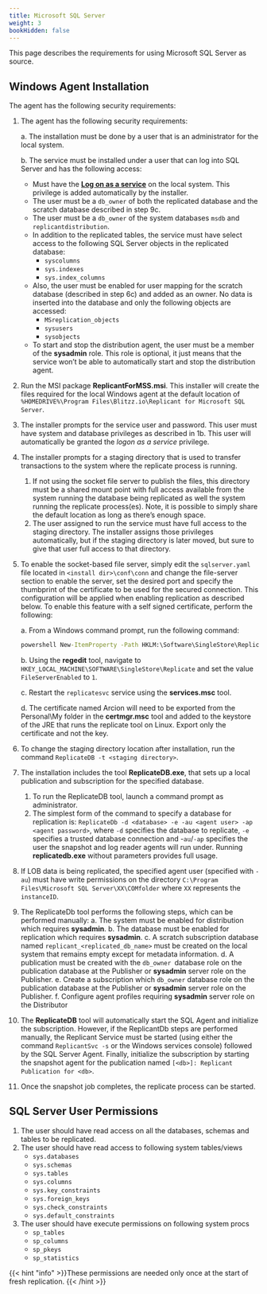 ```yaml
---
title: Microsoft SQL Server
weight: 3
bookHidden: false 
---
```


This page describes the requirements for using Microsoft SQL Server as source.

## Windows Agent Installation

The agent has the following security requirements:

1. The agent has the following security requirements:

   a. The installation must be done by a user that is an administrator for the local system.

   b. The service must be installed under a user that can log into SQL Server and has the following access:
      - Must have the [**Log on as a service**](https://docs.microsoft.com/en-us/windows/security/threat-protection/security-policy-settings/log-on-as-a-service) on the local system. This privilege is added automatically by the installer.
      - The user must be a `db_owner` of both the replicated database and the scratch database described in step 9c. 
      - The user must be a `db_owner` of the system databases `msdb` and `replicantdistribution`.
      - In addition to the replicated tables, the service must have select access to the following SQL Server objects in the replicated database:
         - `syscolumns`
         - `sys.indexes`
         - `sys.index_columns`
      - Also, the user must be enabled for user mapping for the scratch database (described in step 6c) and added as an owner. No data is inserted into the database and only the following objects are accessed:
         - `MSreplication_objects`
         - `sysusers`
         - `sysobjects`
      - To start and stop the distribution agent, the user must be a member of the  **sysadmin** role. This role is optional, it just means that the service won’t be able to automatically start and stop the distribution agent.
2.  Run the MSI package **ReplicantForMSS.msi**. This installer will create the files required for the local Windows agent at the default location of `%HOMEDRIVE%\Program Files\Blitzz.io\Replicant for Microsoft SQL Server`.
3. The installer prompts for the service user and password. This user must have system and database privileges as described in 1b. This user will automatically be granted the *logon as a service* privilege.
4. The installer prompts for a staging directory that is used to transfer transactions to the system where the replicate process is running. 
   1. If not using the socket file server to publish the files, this directory must be a shared mount point with full access available from the system running the database being replicated as well the system running the replicate process(es). Note, it is possible to simply share the default location as long as there’s enough space.
   2. The user assigned to run the service must have full access to the staging directory. The installer assigns those privileges automatically, but if the staging directory is later moved, but sure to give that user full access to that directory.
5. To enable the socket-based file server, simply edit the `sqlserver.yaml` file located in `<install dir>\conf\conn` and change the file-server section to enable the server, set the desired port and specify the thumbprint of the certificate to be used for the secured connection. This configuration will be applied when enabling replication as described below. To enable this feature with a self signed certificate, perform the following:

   a. From a Windows command prompt, run the following command:
   
   ```bat
   powershell New-ItemProperty -Path HKLM:\Software\SingleStore\Replicate -Name TlsCertificateHash -Value (New-SelfSignedCertificate -DnsName SingleStore -CertStoreLocation "cert:\CurrentUser\My"  -NotAfter (Get-Date).AddYears(20)).Thumbprint -PropertyType STRING -Force
   ```
   
   b. Using the **regedit** tool, navigate to `HKEY_LOCAL_MACHINE\SOFTWARE\SingleStore\Replicate` and set the value `FileServerEnabled` to `1`.
   
   c. Restart the `replicatesvc` service using the **services.msc** tool.
   
   d. The certificate named Arcion will need to be exported from the Personal\My folder in the **certmgr.msc** tool and added to the keystore of the JRE that runs the replicate tool on Linux. Export only the certificate and not the key.
6. To change the staging directory location after installation, run the command `ReplicateDB -t <staging directory>`.
7. The installation includes the tool **ReplicateDB.exe**, that sets up a local publication and subscription for the specified database. 
   1. To run the ReplicateDB tool, launch a command prompt as administrator.
   2. The simplest form of the command to specify a database for replication is: `ReplicateDb -d <database> -e -au <agent user> -ap <agent password>`, where `-d` specifies the database to replicate, `-e` specifies a trusted database connection and -`au`/`-ap` specifies the user the snapshot and log reader agents will run under. Running **replicatedb.exe** without parameters provides full usage.
8. If LOB data is being replicated, the specified agent user (specified with `-au`)  must have write permissions on the directory `C:\Program Files\Microsoft SQL Server\XX\COMfolder` where `XX` represents the `instanceID`.
9. The ReplicateDb tool performs the following steps, which can be performed manually:
   a. The system must be enabled for distribution which requires **sysadmin**.
   b. The database must be enabled for replication which requires **sysadmin**.
   c. A scratch subscription database named `replicant_<replicated_db_name>` must be created on the local system that remains empty except for metadata information.
   d. A publication must be created with the `db_owner `database role on the publication database at the Publisher or **sysadmin** server role on the Publisher.
   e. Create a subscription which `db_owner` database role on the publication database at the Publisher or **sysadmin** server role on the Publisher.
   f. Configure agent profiles requiring **sysadmin** server role on the Distributor
10. The **ReplicateDB** tool will automatically start the SQL Agent and initialize the subscription. However, if the ReplicantDb steps are performed manually, the Replicant Service must be started (using either the command `ReplicantSvc -s` or the Windows services console) followed by the SQL Server Agent. Finally, initialize the subscription by starting the snapshot agent for the publication named `[<db>]: Replicant Publication for <db>`.
11. Once the snapshot job completes, the replicate process can be started.

## SQL Server User Permissions

1. The user should have read access on all the databases, schemas and tables to be replicated.
2. The user should have read access to following system tables/views
    - `sys.databases`
    - `sys.schemas`
    - `sys.tables`
    - `sys.columns`
    - `sys.key_constraints`
    - `sys.foreign_keys`
    - `sys.check_constraints`
    - `sys.default_constraints`
3. The user should have execute permissions on following system procs
    - `sp_tables`
    - `sp_columns`
    - `sp_pkeys`
    - `sp_statistics`

{{< hint "info" >}}These permissions are needed only once at the start of fresh replication. {{< /hint >}}